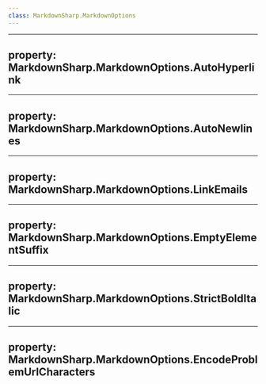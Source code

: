 ```yaml
---
class: MarkdownSharp.MarkdownOptions
---
```


---
property: MarkdownSharp.MarkdownOptions.AutoHyperlink
---

---
property: MarkdownSharp.MarkdownOptions.AutoNewlines
---

---
property: MarkdownSharp.MarkdownOptions.LinkEmails
---

---
property: MarkdownSharp.MarkdownOptions.EmptyElementSuffix
---

---
property: MarkdownSharp.MarkdownOptions.StrictBoldItalic
---

---
property: MarkdownSharp.MarkdownOptions.EncodeProblemUrlCharacters
---

